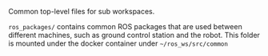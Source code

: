 Common top-level files for sub workspaces.

`ros_packages/` contains common ROS packages that are used between different machines, such as ground control station and the robot.
This folder is mounted under the docker container under `~/ros_ws/src/common`
